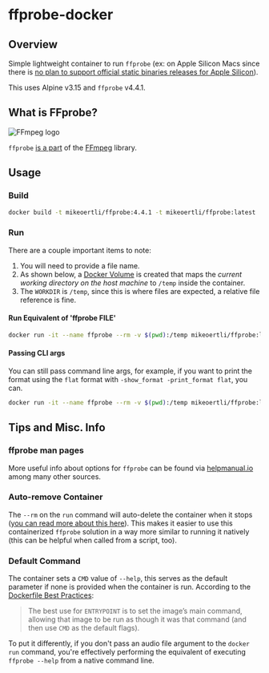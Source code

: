 # ffprobe-docker

## Overview
Simple lightweight container to run `ffprobe` (ex: on Apple Silicon Macs since there is [no plan to support official static binaries releases for Apple Silicon](https://evermeet.cx/ffmpeg/apple-silicon-arm)).

This uses Alpine v3.15 and `ffprobe` v4.4.1.

## What is FFprobe?

![FFmpeg logo](https://trac.ffmpeg.org/ffmpeg-logo.png)

`ffprobe` [is a part](https://ffmpeg.org/ffprobe.html) of the [FFmpeg](https://ffmpeg.org) library.

## Usage

### Build

```bash
docker build -t mikeoertli/ffprobe:4.4.1 -t mikeoertli/ffprobe:latest .
```

### Run

There are a couple important items to note:

1. You will need to provide a file name. 
2. As shown below, a [Docker Volume](https://docs.docker.com/storage/volumes/) is created that maps the *current working directory on the host machine* to `/temp` inside the container.
3. The `WORKDIR` is `/temp`, since this is where files are expected, a relative file reference is fine.

#### Run Equivalent of 'ffprobe FILE'

```bash
docker run -it --name ffprobe --rm -v $(pwd):/temp mikeoertli/ffprobe:latest "<FILE>"
```

#### Passing CLI args

You can still pass command line args, for example, if you want to print the format using the `flat` format with `-show_format -print_format flat`, you can.

```bash
docker run -it --name ffprobe --rm -v $(pwd):/temp mikeoertli/ffprobe:latest -show_format -print_format flat "/temp/<your_file>.m4a"
```

## Tips and Misc. Info

### ffprobe man pages

More useful info about options for `ffprobe` can be found via [helpmanual.io](https://helpmanual.io/man1/ffprobe-all/) among many other sources.

### Auto-remove Container

The `--rm` on the `run` command will auto-delete the container when it stops ([you can read more about this here](https://docs.docker.com/engine/reference/commandline/rm/)). This makes it easier to use this containerized `ffprobe` solution in a way more similar to running it natively (this can be helpful when called from a script, too).

### Default Command

The container sets a `CMD` value of `--help`, this serves as the default parameter if none is provided when the container is run. According to the [Dockerfile Best Practices](https://docs.docker.com/develop/develop-images/dockerfile_best-practices/#entrypoint):
> The best use for `ENTRYPOINT` is to set the image’s main command, allowing that image to be run as though it was that command (and then use `CMD` as the default flags).

To put it differently, if you don't pass an audio file argument to the `docker run` command, you're effectively performing the equivalent of executing `ffprobe --help` from a native command line.
